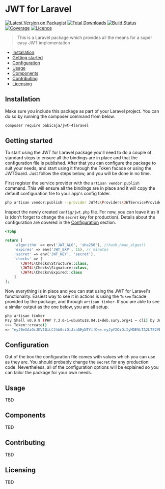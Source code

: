 # JWT for Laravel

[![Latest Version on Packagist](https://img.shields.io/packagist/v/babicaja/jwt-4laravel.svg?style=flat-square)](https://packagist.org/packages/babicaja/jwt-4laravel)
[![Total Downloads](https://img.shields.io/packagist/dt/babicaja/jwt-4laravel.svg?style=flat-square)](https://packagist.org/packages/babicaja/jwt-4laravel)
[![Build Status](https://img.shields.io/travis/babicaja/jwt-4laravel.svg?style=flat-square)](https://travis-ci.org/babicaja/jwt-4laravel.svg)
[![Coverage](https://codecov.io/gh/babicaja/jwt-4laravel/branch/master/graph/badge.svg)](https://codecov.io/gh/babicaja/jwt-4laravel)
[![Licence](https://img.shields.io/github/license/babicaja/jwt-4laravel.svg?style=flat-square)](https://github.com/babicaja/jwt-4laravel)

>This is a Laravel package which provides all the means for a super easy JWT implementation

- [Installation](#installation)
- [Getting started](#getting-started)
- [Configuration](#configuration)
- [Usage](#usage)
- [Components](#components)
- [Contributing](#contributing)
- [Licensing](#licensing)

## Installation

Make sure you include this package as part of your Laravel project. You can do so by running the composer command from below.

```bash
composer require babicaja/jwt-4laravel
```

## Getting started

To start using the JWT for Laravel package you'll need to do a couple of standard steps to ensure all the bindings are in place and that the configuration file is published. After that you can configure the package to suit your needs, and start using it through the Token facade or using the JWTGuard. Just follow the steps below, and you will be done in no time. 

First register the service provider with the `artisan vendor:publish` command. This will ensure all the bindings are in place and  it will copy the default configuration file to your app's config folder.

```bash
php artisan vendor:publish --provider JWT4L\Providers\JWTServiceProvider
``` 

Inspect the newly created `config/jwt.php` file. For now, you can leave it as it is (don't forget to change the `secret` key for production). Details about the configuration are covered in the [Configuration](#configuration) section.

```php
<?php

return [
    'algorithm' => env('JWT_ALG', 'sha256'), //hash_hmac_algos()
    'expires' => env('JWT_EXP', 15), // minutes
    'secret' => env('JWT_KEY', 'secret'),
    'checks' => [
       \JWT4L\Checks\Structure::class,
       \JWT4L\Checks\Signature::class,
       \JWT4L\Checks\Expired::class
    ]
];
```

Now everything is in place and you can stat using the JWT for Laravel's functionality. Easiest way to see it in actions is using the `Token` facade provided by the package, and through `artisan tinker`. If you are able to see a similar output as the one below, you are all setup.

```bash
php artisan tinker
Psy Shell v0.9.9 (PHP 7.3.6-1+ubuntu18.04.1+deb.sury.org+1 — cli) by Justin Hileman
>>> Token::create()
=> "eyJ0eXAiOiJKV1QiLCJhbGciOiJzaGEyNTYifQ==.eyJpYXQiOiIyMDE5LTA2LTE2VDIxOjM3OjI1Ljg5MTMwNloiLCJleHAiOiIyMDE5LTA2LTE2VDIxOjUyOjI1Ljg5MTM2MloifQ==.6d0344ec099e0e4b3304d5fa0436945d6ffb0d4545b6c7e759da54f890b52d48"
```

## Configuration

Out of the box the configuration file comes with values which you can use as they are. You should probably change the `secret` for any production code. Nevertheless, all of the configuration options will be explained so you can tailor the package for your own needs.

## Usage
TBD
## Components
TBD
## Contributing
TBD
## Licensing
TBD
